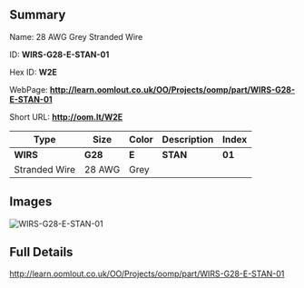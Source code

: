 

## Summary
 
Name: 28 AWG Grey Stranded Wire

ID: __WIRS-G28-E-STAN-01__

Hex ID: __W2E__

WebPage: __http://learn.oomlout.co.uk/OO/Projects/oomp/part/WIRS-G28-E-STAN-01__

Short URL: __http://oom.lt/W2E__


| Type   | Size   | Color   | Description   | Index   |    
| ----- | ------   | ------   | -----   | ----   |    
| __WIRS__   					| __G28__   					| __E__    						| __STAN__    					| __01__ |    
| Stranded Wire		| 28 AWG	| Grey		| 	| 	|

## Images
![WIRS-G28-E-STAN-01](http://oomlout.com/oomp-gen/parts/WIRS-G28-E-STAN-01/WIRS-G28-E-STAN-01_420.jpg)

## Full Details

 http://learn.oomlout.co.uk/OO/Projects/oomp/part/WIRS-G28-E-STAN-01

